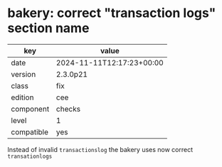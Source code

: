 [//]: # (werk v2)
# bakery: correct "transaction logs" section name

key        | value
---------- | ---
date       | 2024-11-11T12:17:23+00:00
version    | 2.3.0p21
class      | fix
edition    | cee
component  | checks
level      | 1
compatible | yes

Instead of invalid `transactionslog` the bakery uses 
now correct `transationlogs`
